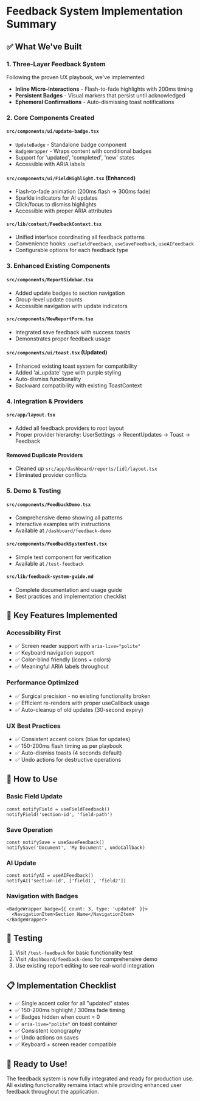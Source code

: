 # Feedback System Implementation Summary

## ✅ What We've Built

### 1. Three-Layer Feedback System
Following the proven UX playbook, we've implemented:

- **Inline Micro-Interactions** - Flash-to-fade highlights with 200ms timing
- **Persistent Badges** - Visual markers that persist until acknowledged  
- **Ephemeral Confirmations** - Auto-dismissing toast notifications

### 2. Core Components Created

#### `src/components/ui/update-badge.tsx`
- `UpdateBadge` - Standalone badge component
- `BadgeWrapper` - Wraps content with conditional badges
- Support for 'updated', 'completed', 'new' states
- Accessible with ARIA labels

#### `src/components/ui/FieldHighlight.tsx` (Enhanced)
- Flash-to-fade animation (200ms flash → 300ms fade)
- Sparkle indicators for AI updates
- Click/focus to dismiss highlights
- Accessible with proper ARIA attributes

#### `src/lib/context/FeedbackContext.tsx`
- Unified interface coordinating all feedback patterns
- Convenience hooks: `useFieldFeedback`, `useSaveFeedback`, `useAIFeedback`
- Configurable options for each feedback type

### 3. Enhanced Existing Components

#### `src/components/ReportSidebar.tsx`
- Added update badges to section navigation
- Group-level update counts
- Accessible navigation with update indicators

#### `src/components/NewReportForm.tsx`
- Integrated save feedback with success toasts
- Demonstrates proper feedback usage

#### `src/components/ui/toast.tsx` (Updated)
- Enhanced existing toast system for compatibility
- Added 'ai_update' type with purple styling
- Auto-dismiss functionality
- Backward compatibility with existing ToastContext

### 4. Integration & Providers

#### `src/app/layout.tsx`
- Added all feedback providers to root layout
- Proper provider hierarchy: UserSettings → RecentUpdates → Toast → Feedback

#### Removed Duplicate Providers
- Cleaned up `src/app/dashboard/reports/[id]/layout.tsx`
- Eliminated provider conflicts

### 5. Demo & Testing

#### `src/components/FeedbackDemo.tsx`
- Comprehensive demo showing all patterns
- Interactive examples with instructions
- Available at `/dashboard/feedback-demo`

#### `src/components/FeedbackSystemTest.tsx`
- Simple test component for verification
- Available at `/test-feedback`

#### `src/lib/feedback-system-guide.md`
- Complete documentation and usage guide
- Best practices and implementation checklist

## 🎯 Key Features Implemented

### Accessibility First
- ✅ Screen reader support with `aria-live="polite"`
- ✅ Keyboard navigation support
- ✅ Color-blind friendly (icons + colors)
- ✅ Meaningful ARIA labels throughout

### Performance Optimized
- ✅ Surgical precision - no existing functionality broken
- ✅ Efficient re-renders with proper useCallback usage
- ✅ Auto-cleanup of old updates (30-second expiry)

### UX Best Practices
- ✅ Consistent accent colors (blue for updates)
- ✅ 150-200ms flash timing as per playbook
- ✅ Auto-dismiss toasts (4 seconds default)
- ✅ Undo actions for destructive operations

## 🚀 How to Use

### Basic Field Update
```tsx
const notifyField = useFieldFeedback()
notifyField('section-id', 'field-path')
```

### Save Operation
```tsx
const notifySave = useSaveFeedback()
notifySave('Document', 'My Document', undoCallback)
```

### AI Update
```tsx
const notifyAI = useAIFeedback()
notifyAI('section-id', ['field1', 'field2'])
```

### Navigation with Badges
```tsx
<BadgeWrapper badge={{ count: 3, type: 'updated' }}>
  <NavigationItem>Section Name</NavigationItem>
</BadgeWrapper>
```

## 🔧 Testing

1. Visit `/test-feedback` for basic functionality test
2. Visit `/dashboard/feedback-demo` for comprehensive demo
3. Use existing report editing to see real-world integration

## 📋 Implementation Checklist

- ✅ Single accent color for all "updated" states
- ✅ 150-200ms highlight / 300ms fade timing  
- ✅ Badges hidden when count = 0
- ✅ `aria-live="polite"` on toast container
- ✅ Consistent iconography
- ✅ Undo actions on saves
- ✅ Keyboard + screen reader compatible

## 🎉 Ready to Use!

The feedback system is now fully integrated and ready for production use. All existing functionality remains intact while providing enhanced user feedback throughout the application.
